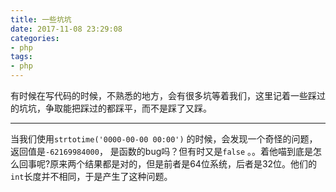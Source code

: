 ```yaml
---
title: 一些坑坑
date: 2017-11-08 23:29:08
categories:
- php
tags:
- php
---
```


有时候在写代码的时候，不熟悉的地方，会有很多坑等着我们，这里记着一些踩过的坑坑，争取能把踩过的都踩平，而不是踩了又踩。

---



当我们使用`strtotime('0000-00-00 00:00')` 的时候，会发现一个奇怪的问题，返回值是`-62169984000`， 是函数的bug吗？但有时又是`false`  。。着他喵到底是怎么回事呢?原来两个结果都是对的，但是前者是64位系统，后者是32位。他们的`int`长度并不相同，于是产生了这种问题。